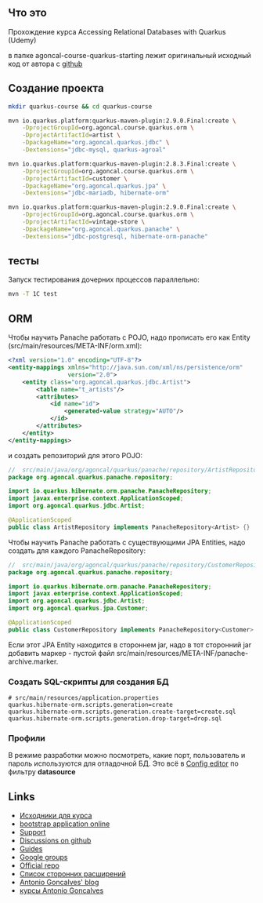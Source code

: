 ## Что это
Прохождение курса Accessing Relational Databases with Quarkus (Udemy)

в папке agoncal-course-quarkus-starting лежит оригинальный исходный код от автора с [github](git@github.com:agoncal/agoncal-course-quarkus-jpa-panache.git)

## Создание проекта
```bash
mkdir quarkus-course && cd quarkus-course

mvn io.quarkus.platform:quarkus-maven-plugin:2.9.0.Final:create \
    -DprojectGroupId=org.agoncal.course.quarkus.orm \
    -DprojectArtifactId=artist \
    -DpackageName="org.agoncal.quarkus.jdbc" \
    -Dextensions="jdbc-mysql, quarkus-agroal"

mvn io.quarkus.platform:quarkus-maven-plugin:2.8.3.Final:create \
    -DprojectGroupId=org.agoncal.course.quarkus.orm \
    -DprojectArtifactId=customer \
    -DpackageName="org.agoncal.quarkus.jpa" \
    -Dextensions="jdbc-mariadb, hibernate-orm"

mvn io.quarkus.platform:quarkus-maven-plugin:2.9.0.Final:create \
    -DprojectGroupId=org.agoncal.course.quarkus.orm \
    -DprojectArtifactId=vintage-store \
    -DpackageName="org.agoncal.quarkus.panache" \
    -Dextensions="jdbc-postgresql, hibernate-orm-panache"
```

## тесты
Запуск тестирования дочерних процессов параллельно:
```bash
mvn -T 1C test
```

## ORM
Чтобы научить Panache работать с POJO, надо прописать его как Entity (src/main/resources/META-INF/orm.xml):
```xml
<?xml version="1.0" encoding="UTF-8"?>
<entity-mappings xmlns="http://java.sun.com/xml/ns/persistence/orm"
                 version="2.0">
    <entity class="org.agoncal.quarkus.jdbc.Artist">
        <table name="t_artists"/>
        <attributes>
            <id name="id">
                <generated-value strategy="AUTO"/>
            </id>
        </attributes>
    </entity>
</entity-mappings>
```
и создать репозиторий для этого POJO:
```java
//  src/main/java/org/agoncal/quarkus/panache/repository/ArtistRepository.java
package org.agoncal.quarkus.panache.repository;

import io.quarkus.hibernate.orm.panache.PanacheRepository;
import javax.enterprise.context.ApplicationScoped;
import org.agoncal.quarkus.jdbc.Artist;

@ApplicationScoped
public class ArtistRepository implements PanacheRepository<Artist> {}
```

Чтобы научить Panache работать с существующими JPA Entities, надо создать для каждого PanacheRepository:
```java
//  src/main/java/org/agoncal/quarkus/panache/repository/CustomerRepository.java
package org.agoncal.quarkus.panache.repository;

import io.quarkus.hibernate.orm.panache.PanacheRepository;
import javax.enterprise.context.ApplicationScoped;
import org.agoncal.quarkus.jdbc.Artist;
import org.agoncal.quarkus.jpa.Customer;

@ApplicationScoped
public class CustomerRepository implements PanacheRepository<Customer> {}
```
Если этот JPA Entity находится в стороннем jar, надо в тот сторонний jar добавить маркер - пустой файл src/main/resources/META-INF/panache-archive.marker.

### Создать SQL-скрипты для создания БД
```properties
# src/main/resources/application.properties
quarkus.hibernate-orm.scripts.generation=create
quarkus.hibernate-orm.scripts.generation.create-target=create.sql
quarkus.hibernate-orm.scripts.generation.drop-target=drop.sql
```

### Профили
В режиме разработки можно посмотреть, какие порт, пользователь и пароль используются для отладочной БД. Это всё в [Config editor](http://localhost:8080/q/dev/io.quarkus.quarkus-vertx-http/config) по фильтру **datasource**

## Links
- [Исходники для курса](https://github.com:agoncal/agoncal-course-quarkus-jpa-panache.git)
- [bootstrap application online](https://code.quarkus.io/)
- [Support](https://quarkus.io/support/)
- [Discussions on github](https://github.com/quarkusio/quarkus/discussions)
- [Guides](https://quarkus.io/guides/)
- [Google groups](https://groups.google.com/g/quarkus-dev)
- [Official repo](https://github.com/quarkusio/)
- [Список сторонних расширений](https://github.com/quarkiverse)
- [Antonio Goncalves' blog](https://antoniogoncalves.org/)
- [курсы Antonio Goncalves](https://agoncal.teachable.com/)